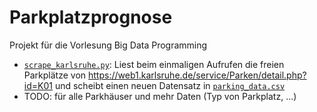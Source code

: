 # Parkplatzprognose

Projekt für die Vorlesung Big Data Programming

- [`scrape_karlsruhe.py`](scrape_karlsruhe.py): Liest beim einmaligen Aufrufen die freien Parkplätze von https://web1.karlsruhe.de/service/Parken/detail.php?id=K01 und scheibt einen neuen Datensatz in [`parking_data.csv`](parking_data.csv)
- TODO: für alle Parkhäuser und mehr Daten (Typ von Parkplatz, ...)
